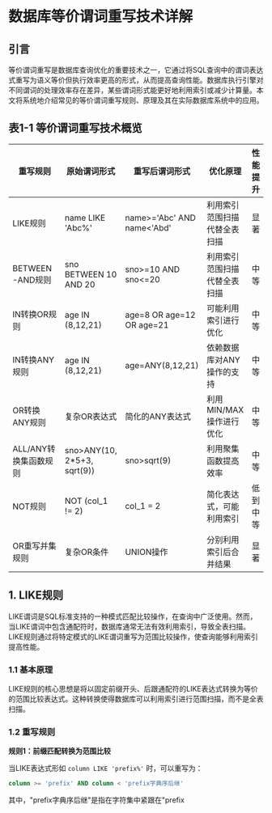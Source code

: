 # 数据库等价谓词重写技术详解

## 引言

等价谓词重写是数据库查询优化的重要技术之一，它通过将SQL查询中的谓词表达式重写为语义等价但执行效率更高的形式，从而提高查询性能。数据库执行引擎对不同谓词的处理效率存在差异，某些谓词形式能更好地利用索引或减少计算量。本文将系统地介绍常见的等价谓词重写规则、原理及其在实际数据库系统中的应用。

## 表1-1 等价谓词重写技术概览

| 重写规则 | 原始谓词形式 | 重写后谓词形式 | 优化原理 | 性能提升 |
| ------- | ---------- | ------------ | ------- | ------- |
| LIKE规则 | name LIKE 'Abc%' | name>='Abc' AND name<'Abd' | 利用索引范围扫描代替全表扫描 | 显著 |
| BETWEEN-AND规则 | sno BETWEEN 10 AND 20 | sno>=10 AND sno<=20 | 利用索引范围扫描代替全表扫描 | 中等 |
| IN转换OR规则 | age IN (8,12,21) | age=8 OR age=12 OR age=21 | 可能利用索引进行优化 | 中等 |
| IN转换ANY规则 | age IN (8,12,21) | age=ANY(8,12,21) | 依赖数据库对ANY操作的支持 | 中等 |
| OR转换ANY规则 | 复杂OR表达式 | 简化的ANY表达式 | 利用MIN/MAX操作进行优化 | 中等 |
| ALL/ANY转换集函数规则 | sno>ANY(10, 2*5+3, sqrt(9)) | sno>sqrt(9) | 利用聚集函数提高效率 | 中等 |
| NOT规则 | NOT (col_1 != 2) | col_1 = 2 | 简化表达式，可能利用索引 | 低到中等 |
| OR重写并集规则 | 复杂OR条件 | UNION操作 | 分别利用索引后合并结果 | 显著 |

## 1. LIKE规则

LIKE谓词是SQL标准支持的一种模式匹配比较操作，在查询中广泛使用。然而，当LIKE谓词中包含通配符时，数据库通常无法有效利用索引，导致全表扫描。LIKE规则通过将特定模式的LIKE谓词重写为范围比较操作，使查询能够利用索引提高性能。

### 1.1 基本原理

LIKE规则的核心思想是将以固定前缀开头、后跟通配符的LIKE表达式转换为等价的范围比较表达式。这种转换使得数据库可以利用索引进行范围扫描，而不是全表扫描。

### 1.2 重写规则

**规则1：前缀匹配转换为范围比较**

当LIKE表达式形如 `column LIKE 'prefix%'` 时，可以重写为：

```sql
column >= 'prefix' AND column < 'prefix字典序后继'
```

其中，"prefix字典序后继"是指在字符集中紧跟在"prefix
